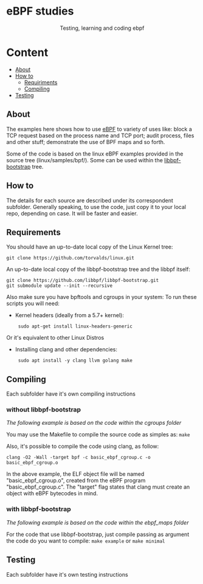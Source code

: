 # eBPF studies
<p align="center">Testing, learning and coding ebpf</p>

Content
=================
<!--ts-->
   * [About](#About)
   * [How to](#"how-to")
      * [Requiriments](#Requiriments)
      * [Compiling](#Compiling)
   * [Testing](#Testing)
<!--te-->

## About
The examples here shows how to use [eBPF](https://docs.cilium.io/en/v1.9/bpf/) to variety of uses like: block a TCP request based on the process name and TCP port; audit process, files and other stuff; demonstrate the use of BPF maps and so forth.

Some of the code is based on the linux eBPF examples provided in the source tree (linux/samples/bpf/).
Some can be used within the [libbpf-bootstrap](https://github.com/libbpf/libbpf-bootstrap/) tree.

## How to
The details for each source are described under its correspondent subfolder.
Generally speaking, to use the code, just copy it to your local repo, depending on case. It will be faster and easier.

## Requirements
You should have an up-to-date local copy of the Linux Kernel tree:

    git clone https://github.com/torvalds/linux.git

An up-to-date local copy of the libbpf-bootstrap tree and the libbpf itself:

    git clone https://github.com/libbpf/libbpf-bootstrap.git
    git submodule update --init --recursive

Also make sure you have bpftools and cgroups in your system:
To run these scripts you will need:

 - Kernel headers (ideally from a 5.7+ kernel):

        sudo apt-get install linux-headers-generic
  
Or it's equivalent to other Linux Distros      

 - Installing clang and other dependencies:

        sudo apt install -y clang llvm golang make

## Compiling
Each subfolder have it's own compiling instructions
### without libbpf-bootstrap 
*The following example is based on the code within the cgroups folder*

You may use the Makefile to compile the source code as simples as:
`make`

Also, it's possible to compile the code using clang, as follow:

`clang -O2 -Wall -target bpf -c basic_ebpf_cgroup.c -o basic_ebpf_cgroup.o`

In the above example, the ELF object file will be named "basic_ebpf_cgroup.o", created from the eBPF program "basic_ebpf_cgroup.c".
The "target" flag states that clang must create an object with eBPF bytecodes in mind.

### with libbpf-bootstrap 
*The following example is based on the code within the ebpf_maps folder*

For the code that use libbpf-bootstrap, just compile passing as argument the code do you want to compile:
`make example`
or
`make minimal`
## Testing
Each subfolder have it's own testing instructions